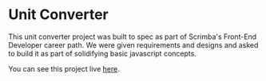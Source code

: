 # Unit Converter

This unit converter project was built to spec as part of Scrimba's Front-End Developer career path. We were given requirements and designs and asked to build it as part of solidifying basic javascript concepts.

You can see this project live [here](https://animated-cheesecake-215bad.netlify.app/).
